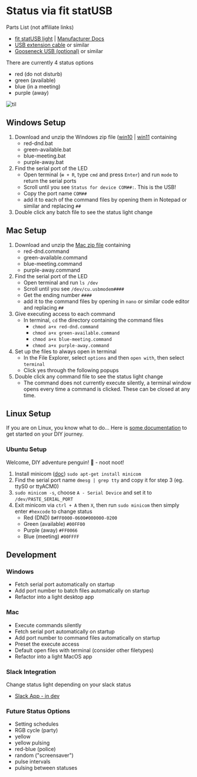 # Status via fit statUSB
Parts List (not affiliate links)
- [fit statUSB light](https://www.amazon.com/gp/product/B07CKFLQ5V/ref=ox_sc_act_title_1?smid=A3J2VUK9571N8X&psc=1) | [Manufacturer Docs](http://fit-pc.com/wiki/index.php/Fit-statUSB)  
- [USB extension cable](https://www.amazon.com/gp/product/B097Q99K1P/ref=ox_sc_act_title_2?smid=A1HTDKRQ0FE20L&psc=1) or similar
- [Gooseneck USB (optional)](https://www.amazon.com/gp/product/B003PFBB4G/ref=ewc_pr_img_1?smid=A32IO94WFN2NEL&psc=1) or similar   
   
There are currently 4 status options    
- red (do not disturb)
- green (available)
- blue (in a meeting)
- purple (away)  
  
![til](./demo.gif)

## Windows Setup
1. Download and unzip the Windows zip file ([win10](https://github.com/jordestay/status/raw/main/windows/status-light.zip) | [win11](https://github.com/jordestay/status/raw/main/windows/status-light-win11.zip) containing
    - red-dnd.bat
    - green-available.bat
    - blue-meeting.bat
    - purple-away.bat
2. Find the serial port of the LED
    - Open terminal (`⊞ + R`, type `cmd` and press `Enter`) and run `mode` to return the serial ports
    - Scroll until you see `Status for device COM##:`. This is the USB!
    - Copy the port name `COM##`  
    - add it to each of the command files by opening them in Notepad or similar and replacing `##`
3. Double click any batch file to see the status light change
## Mac Setup
1. Download and unzip the [Mac zip file](https://github.com/jordestay/status/raw/main/mac/status-light.zip) containing
    - red-dnd.command
    - green-available.command
    - blue-meeting.command
    - purple-away.command
2. Find the serial port of the LED
    - Open terminal and run `ls /dev`
    - Scroll until you see `/dev/cu.usbmodem####`
    - Get the ending number `####`
    - add it to the command files by opening in `nano` or similar code editor and replacing `##`
3. Give executing access to each command
    - In terminal, `cd` the directory containing the command files
        - `chmod a+x red-dnd.command`
        - `chmod a+x green-available.command`
        - `chmod a+x blue-meeting.command`
        - `chmod a+x purple-away.command`
4. Set up the files to always open in terminal
    - In the File Explorer, select `options` and then `open with`, then select `terminal`
    - Click yes through the following popups
5. Double click any command file to see the status light change
    - The command does not currently execute silently, a terminal window opens every time a command is clicked. These can be closed at any time.
## Linux Setup
If you are on Linux, you know what to do... Here is [some documentation](https://www.fit-iot.com/forum/viewtopic.php?f=175&t=6335&p=21219&hilit=linux#p21219) to get started on your DIY journey.
### Ubuntu Setup
Welcome, DIY adventure penguin! 🐧 - noot noot!
1. Install minicom ([doc](https://help.ubuntu.com/community/Minicom)) `sudo apt-get install minicom`
2. Find the serial port name `dmesg | grep tty` and copy it for step 3 (eg. ttyS0 or ttyACM0)
3. `sudo minicom -s`, choose `A - Serial Device` and set it to `/dev/PASTE_SERIAL_PORT`
4. Exit minicom via `ctrl + A` then `X`, then run `sudo minicom` then simply enter `#hexcode` to change status
    - Red (DND) `B#FF0000-0600#000000-0200`
    - Green (available) `#00FF00`
    - Purple (away) `#FF0066`
    - Blue (meeting) `#00FFFF`
## Development
### Windows
- Fetch serial port automatically on startup
- Add port number to batch files automatically on startup
- Refactor into a light desktop app
### Mac
- Execute commands silently
- Fetch serial port automatically on startup
- Add port number to command files automatically on startup
- Preset the execute access
- Default open files with terminal (consider other filetypes)
- Refactor into a light MacOS app
### Slack Integration
Change status light depending on your slack status
- [Slack App - in dev](https://api.slack.com/apps/A04UG8CB3HS)
### Future Status Options
- Setting schedules
- RGB cycle (party)
- yellow
- yellow pulsing
- red-blue (police)
- random ("screensaver")
- pulse intervals
- pulsing between statuses
